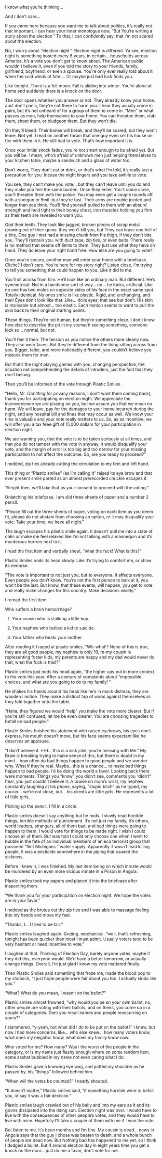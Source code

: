 I know what you’re thinking…


And I don’t care…


If you came here because you want me to talk about politics, it’s really not that important. I can hear your inner monologue now, “But You’re writing a story about the election.” To that, I can confidently say, that I’m not scared about the election.


No, I worry about “election night.” Election night is different. Ya see, election night is something hosted every 8 years, in certain… households across America. It’s a vote you don’t get to know about. The American public wouldn’t believe it, even if you told the story to your friends, family, girlfriend, boyfriend, or even a spouse. You’re only ever really told about it when the cold winds of fate…. Or maybe just bad luck finds you. 


Like tonight. There is a full moon. Fall is sliding into winter. You’re alone at home and suddenly there is a knock on the door.  


The door opens whether you answer or not. They already know your home. Just don’t panic, they’re not there to harm you. I hear they usually come in pairs, but it’s not unheard of for a group of them to come in. “Men” or what passes as men, help themselves to your home. You can threaten them, stab them, shoot them, or bludgeon them. But they won’t die. 


Oh they’ll bleed. Their bones will break, and they’ll be scared, but they won’t leave. Not yet. I read on another forum that one guy even set his house on fire with them in it. He still had to vote. That’s how important it is. 


Once your initial shock fades, you’re not smart enough to be afraid yet. But you will be. I mean, who’s afraid of unknown men just helping themselves to your kitchen table, maybe a sandwich and a glass of water too. 


Don’t worry, They don’t eat or drink, or that’s what I’m told, it’s really just a precaution for you. Incase the night lingers and you take awhile to vote.


You see, they can’t make you vote… but they can’t leave until you do and they make you feel the same burden. Once they enter, You’ll come close, you’ll threaten them with the police. You may even get a couple rounds off with a shotgun or 9mil. but they’re fast. Their arms are double jointed and longer than you think. You’ll find yourself pulled to them with an absurd strength and held tight to their boney chest, iron muscles holding you firm as their teeth are revealed to warn you. 


God their teeth. They look like jagged, broken pieces of scrap metal growing out of their gums. they won’t kill you, but They can leave one hell of a bite. One guy I met had a missing chunk from his thigh. If they don’t bite you, They’ll restrain you. with duct tape, zip ties, or even belts. There really is no method that seems off limits to them. They just use what they have on hand. They do leave your right hand free. How else are you going to vote? 



Once you’re  secure, another man will enter your home with a briefcase. Cliche? I don’t care. You’re here for my story right? Listen close, I’m trying to tell you something that could happen to you. Like it did to me. 


You’ll sit across from him. He’ll look like an ordinary man. But different. He’s symmetrical. Not in a handsome sort of way… no… he looks, artificial. Like no one has two moles on opposite sides of his face in the exact same spot. Totally identical. No ones smile is like plastic. Rigid, and unchanging, and their Eyes don’t look like that. Like… dolls eyes, that see but don’t. His skin is malleable but almost… too elastic. Each motion seems to want to pull the skin back to their original starting points. 


These things. They’re not human, but they’re something close. I don’t know how else to describe the pit in my stomach seeing something, someone look so… normal, but not. 


You’ll feel it then. The tension as you notice the others more clearly now. They also wear faces. But they’re different from the thing sitting across from you. Bigger, taller, and more noticeably different, you couldn’t believe you mistook them for men. 



But that’s the night playing games with you, changing perspective, the situation not comprehending  the details of intruders, just the fact that they don’t belong. 


Then you’ll be informed of the vote through Plastic Smiles . 


“Hello, Mr. (Omitting for privacy reasons, I don’t want them coming back), thank you for participating on election night. We appreciate the inconvenience we are placing on you, but we assure you that we mean no harm. We will leave, pay for the damages to your home incurred during the night, and any hospital bill and fines that may occur as well. We know your time is valuable and your vote really matters to us. So, as an incentive, we will offer you a tax feee gift of 15,000 dollars for your participation in election night. 


We are warning you, that the vote is to be taken seriously at all times, and that you do not tamper with the vote in anyway. It would disqualify your vote, and the margin of error is too big and too narrow for your missing participation to not affect the outcome. So, are you ready to proceed?” 


I nodded, zip ties already cutting the circulation to my feet and left hand. 


This thing or “Plastic smiles” (as I’m calling it” raised its eye brow and that ever present smile parted as an almost prerecorded chuckle escapes it.

“Alright then, we’ll take that as your consent to proceed with the voting.” 


Unlatching his briefcase, I am slid three sheets of paper and a number 2 pencil. 

“Please fill out the three sheets of paper, voting on each item as you deem fit, please do not abstain from choosing an option, or it may disqualify your vote. Take your time, we have all night.” 


The laugh escapes his plastic smile again. It doesn’t pull me into a state of calm or make me feel relaxed  like I’m not talking with a mannequin and it’s murderous horrors next to it. 



I read the first item and verbally shout, “what the fuck! What is this?”  


Plastic Smiles nods its head slowly. Like it’s trying to comfort me, or show its remorse. 

 
“The vote is important to not just you, but to everyone. It affects everyone. Even people you don’t know. You’re not the first person to balk at it, you won’t be the last. But know, that these events, will happen, you get to vote and really make changes for this country. Make decisions wisely.” 


I reread the first item.

Who suffers a brain hemorrhage? 

1. Your cousin who is stalking a little boy.

2. Your nephew who bullied a kid to suicide.

3. Your father who beats your mother.


After reading it I raged at  plastic smiles, “Wh-what!? None of this is true, they are all good people, my nephew is only 10, m-my cousin is representing foster kids, my parents are happy and my dad would never do that, what the fuck is this!?” 


Plastic smiles just nods his head again, “the higher ups put in more context to the vote this year. After a century of complaints about “impossible choices, and what are you going to do to my family! “

He shakes his hands around his head like he’s in mock distress, they are wooden I notice. They make a distinct tap of wood against themselves as they fold together onto the table. 


“Haha, they figured we would “help” you make the vote more clearer. But if you’re still confused, let me be even clearer. You are choosing tragedies to befall on bad people.” 

Plastic Smiles finished his statement with raised eyebrows, his eyes don’t express, his mouth doesn’t move, but his face seems expectant like he deserves an applause. 


“I don’t believe it. I-I-I… this is a sick joke, you’re messing with Me.” My Brain is breaking trying to make sense of this, but there is doubt in my mind… how often do bad things happen to good people and we wonder why. What if they’re real. Maybe.. this is a chance… to make bad things happen to bad people. I’d be doing the world a favor. Looking back there were moments. Things you “know” you didn’t see, comments you “didn’t” hear, you just couldn’t believe it. A bruise on mom’s wrist, my nephew constantly laughing at his phone, saying, “stupid bitch” as he typed, my cousin… we’re not close, but… his clients are little girls. He represents a lot of little girls. 


Picking up the pencil, I fill in a circle. 


Plastic smiles doesn’t say anything but he nods. I slowly read horrible things, terrible methods of punishment. It’s not just my family, it’s others, world leaders, strangers, all of them bad, and bad things were going to happen to them. I would vote for things to be made right. I wish I could choose all of them. But was told I could only choose one when I went to bubble in the fate of an individual members of an eco terrorist group that poisoned “flint Michigans ”  water supply. Apparently it wasn’t lead killing people, it was a pesticide somewhere in the piping that caused the sickness. 


Before I knew it, I was finished. My last item being on which inmate would be murdered by an even more vicious inmate in a Prison in Angola. 


Plastic smiles took my papers and placed it into the briefcase after inspecting them. 

“We thank you for your participation on election night. We hope the votes are in your favor.” 

I nodded as the brutes cut the zip ties and I was able to massage feeling into my hands and move my feet. 


“Thanks, I… I tried to be fair.” 


Plastic smiles laughed again. Grating, mechanical. “well, that’s refreshing, tonight has been quicker than most I must admit. Usually voters tend to be very hesitant or need incentive to vote.” 


I laughed at that. Thinking of Election Day, barely anyone votes, maybe if they did this, everyone would. We’d have a better tomorrow, or actually change things. Overall, I’m just glad I know my vote mattered finally. 



Then Plastic Smiles said something that froze me, made the blood pop to my stomach, “I just hope people were fair about you too. I actually kinda like you.” 


“What? What do you mean, I wasn’t on the ballot?” 


Plastic smiles almost frowned, “why would you be on your own ballot, no, other people are voting with their ballots, and on theirs, you come up in a couple of categories. Dont you recall names and people reoccurring on yours?” 


I stammered, “y-yeah, but what did I do to be put on the ballot?” I knew, but now I had more concerns, like… who else knew… how many voters know, what does my neighbor know, what does my family know now. 

Who voted for me? How many? Was i the worst of the people in the category, or is my name just flashy enough where on some random item, some asshat bubbled in my name not even caring what I do. 


Plastic Smiles gave a knowing eye wag, and patted my shoulder as he passed by.  his “things” followed behind him. 


“When will the votes be counted?” I nearly shouted. 


“It doesn’t matter,” Plastic smiled said, “if something horrible were to befall you, id say  it was a fair decision.” 


Plastic smiles laugh crawled out of his belly and into my ears as it and its goons dissipated into the rising sun. Election night was over. I would have to live with the consequences of other people’s votes, and they would have to live with mine. Hopefully I’ll take a couple of them with me if I won the vote.


But listen to me. It’s been months and I’m fine. My cousin is dead… news in Angola says that the guy I chose was beaten to death, and a whole bunch of people are dead now. But Nothing bad has happened to me yet, so I think I dodged a bullet. But if around election day in eight years time you get a knock on the door… just do me a favor, don’t vote for me. 
 